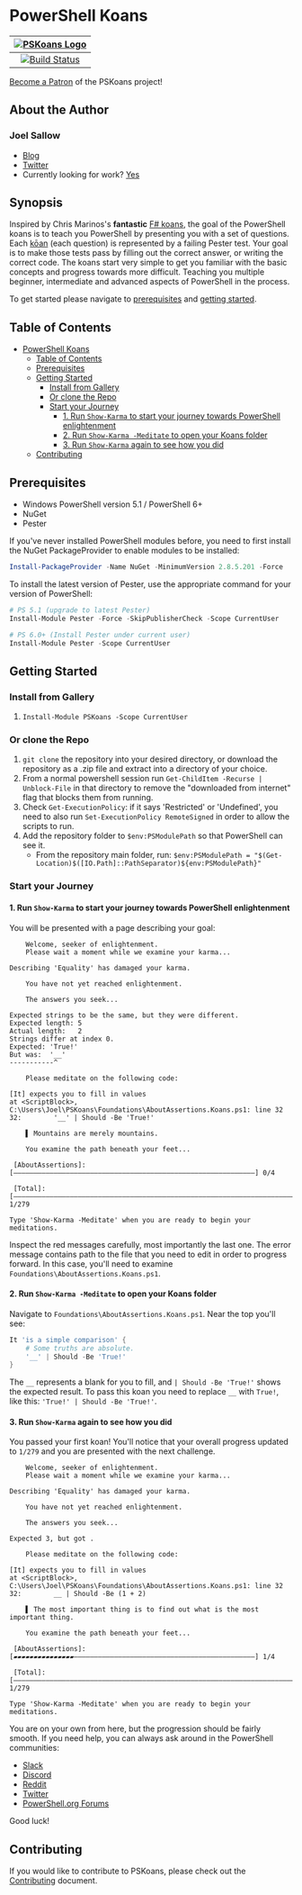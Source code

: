 # PowerShell Koans

| [![PSKoans Logo](./logo-128px.png)](./logo.svg) |
| :---------------------------------------------: |
| [![Build Status][build-badge]][build-link]      |

[Become a Patron](https://www.patreon.com/bePatron?u=23168283) of the PSKoans project!

## About the Author

### Joel Sallow
- [Blog](https://vexx32.github.io)
- [Twitter](https://twitter.com/vexx32)
- Currently looking for work? [Yes](https://hirejoel.dev)

## Synopsis

Inspired by Chris Marinos's **fantastic** [F# koans](https://github.com/ChrisMarinos/FSharpKoans), the goal of the PowerShell koans is to teach you PowerShell by presenting you with a set of questions.
Each [kōan](https://en.wikipedia.org/wiki/K%C5%8Dan) (each question) is represented by a failing Pester test.
Your goal is to make those tests pass by filling out the correct answer, or writing the correct code.
The koans start very simple to get you familiar with the basic concepts and progress towards more difficult.
Teaching you multiple beginner, intermediate and advanced aspects of PowerShell in the process.

To get started please navigate to [prerequisites](#prerequisites) and [getting started](#getting-started).

## Table of Contents

- [PowerShell Koans](#powershell-koans)
  - [Table of Contents](#table-of-contents)
  - [Prerequisites](#prerequisites)
  - [Getting Started](#getting-started)
    - [Install from Gallery](#install-from-gallery)
    - [Or clone the Repo](#or-clone-the-repo)
    - [Start your Journey](#start-your-journey)
      - [1. Run `Show-Karma` to start your journey towards PowerShell enlightenment](#1-run-show-karma-to-start-your-journey-towards-powershell-enlightenment)
      - [2. Run `Show-Karma -Meditate` to open your Koans folder](#2-run-show-karma--meditate-to-open-your-koans-folder)
      - [3. Run `Show-Karma` again to see how you did](#3-run-show-karma-again-to-see-how-you-did)
  - [Contributing](#contributing)


## Prerequisites

- Windows PowerShell version 5.1 / PowerShell 6+
- NuGet
- Pester

If you've never installed PowerShell modules before, you need to first install the NuGet PackageProvider to enable modules to be installed:

```PowerShell
Install-PackageProvider -Name NuGet -MinimumVersion 2.8.5.201 -Force
```

To install the latest version of Pester, use the appropriate command for your version of PowerShell:

```PowerShell
# PS 5.1 (upgrade to latest Pester)
Install-Module Pester -Force -SkipPublisherCheck -Scope CurrentUser

# PS 6.0+ (Install Pester under current user)
Install-Module Pester -Scope CurrentUser
```

## Getting Started

### Install from Gallery

1. `Install-Module PSKoans -Scope CurrentUser`

### Or clone the Repo

1. `git clone` the repository into your desired directory, or download the repository as a .zip file and extract into a directory of your choice.
2. From a normal powershell session run `Get-ChildItem -Recurse | Unblock-File` in that directory to remove the "downloaded from internet" flag that blocks them from running.
3. Check `Get-ExecutionPolicy`: if it says 'Restricted' or 'Undefined', you need to also run `Set-ExecutionPolicy RemoteSigned` in order to allow the scripts to run.
4. Add the repository folder to `$env:PSModulePath` so that PowerShell can see it.
   - From the repository main folder, run: `$env:PSModulePath = "$(Get-Location)$([IO.Path]::PathSeparator)${env:PSModulePath}"`

### Start your Journey

#### 1. Run `Show-Karma` to start your journey towards PowerShell enlightenment

You will be presented with a page describing your goal:

```code
    Welcome, seeker of enlightenment.
    Please wait a moment while we examine your karma...

Describing 'Equality' has damaged your karma.

    You have not yet reached enlightenment.

    The answers you seek...

Expected strings to be the same, but they were different.
Expected length: 5
Actual length:   2
Strings differ at index 0.
Expected: 'True!'
But was:  '__'
-----------^

    Please meditate on the following code:

[It] expects you to fill in values
at <ScriptBlock>, C:\Users\Joel\PSKoans\Foundations\AboutAssertions.Koans.ps1: line 32
32:        '__' | Should -Be 'True!'

    ▌ Mountains are merely mountains.

    You examine the path beneath your feet...

 [AboutAssertions]: [――――――――――――――――――――――――――――――――――――――――――――――――――――――――――――] 0/4

 [Total]: [―――――――――――――――――――――――――――――――――――――――――――――――――――――――――――――――――――――――――――――――――――――――――――――――――――――――――――――――――――――――――] 1/279

Type 'Show-Karma -Meditate' when you are ready to begin your meditations.
```

Inspect the red messages carefully, most importantly the last one.
The error message contains path to the file that you need to edit in order to progress forward.
In this case, you'll need to examine `Foundations\AboutAssertions.Koans.ps1`.

#### 2. Run `Show-Karma -Meditate` to open your Koans folder

Navigate to `Foundations\AboutAssertions.Koans.ps1`. Near the top you'll see:

```powershell
It 'is a simple comparison' {
    # Some truths are absolute.
    '__' | Should -Be 'True!'
}
```

The `__` represents a blank for you to fill, and `| Should -Be 'True!'` shows the expected result.
To pass this koan you need to replace `__` with `True!`, like this: `'True!' | Should -Be 'True!'`.

#### 3. Run `Show-Karma` again to see how you did

You passed your first koan!
You'll notice that your overall progress updated to `1/279` and you are presented with the next challenge.

```code
    Welcome, seeker of enlightenment.
    Please wait a moment while we examine your karma...

Describing 'Equality' has damaged your karma.

    You have not yet reached enlightenment.

    The answers you seek...

Expected 3, but got .

    Please meditate on the following code:

[It] expects you to fill in values
at <ScriptBlock>, C:\Users\Joel\PSKoans\Foundations\AboutAssertions.Koans.ps1: line 32
32:        __ | Should -Be (1 + 2)

    ▌ The most important thing is to find out what is the most important thing.

    You examine the path beneath your feet...

 [AboutAssertions]: [▰▰▰▰▰▰▰▰▰▰▰▰▰▰▰―――――――――――――――――――――――――――――――――――――――――――――] 1/4

 [Total]: [―――――――――――――――――――――――――――――――――――――――――――――――――――――――――――――――――――――――――――――――――――――――――――――――――――――――――――――――――――――――――] 1/279

Type 'Show-Karma -Meditate' when you are ready to begin your meditations.
```

 You are on your own from here, but the progression should be fairly smooth.
 If you need help, you can always ask around in the PowerShell communities:

- [Slack](https://j.mp/psslack)
- [Discord](https://j.mp/psdiscord)
- [Reddit](https://www.reddit.com/r/PowerShell/)
- [Twitter](https://twitter.com/hashtag/powershell)
- [PowerShell.org Forums](https://powershell.org/forums/forum/windows-powershell-qa/)

Good luck!

## Contributing

If you would like to contribute to PSKoans, please check out the [Contributing](https://github.com/vexx32/PSKoans/blob/master/CONTRIBUTING.md) document. 

[build-badge]: https://dev.azure.com/SallowCode/PSKoans/_apis/build/status/PSKoans%20CI
[build-link]: https://dev.azure.com/SallowCode/PSKoans/_build/latest?definitionId=1
